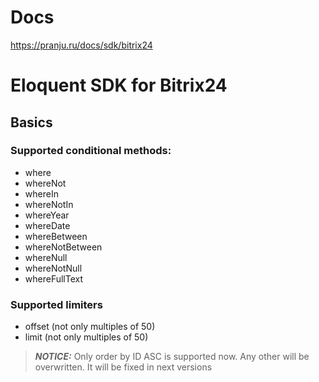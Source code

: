 # Docs

https://pranju.ru/docs/sdk/bitrix24

# Eloquent SDK for Bitrix24

## Basics

### Supported conditional methods:

- where
- whereNot
- whereIn
- whereNotIn
- whereYear
- whereDate
- whereBetween
- whereNotBetween
- whereNull
- whereNotNull
- whereFullText

### Supported limiters
- offset (not only multiples of 50)
- limit (not only multiples of 50)

>**_NOTICE:_** Only order by ID ASC is supported now. Any other will be overwritten. It will be fixed in next versions


